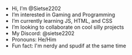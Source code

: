 -  Hi, I’m @Sietse2202
-  I’m interested in Gaming and Programming
-  I’m currently learning JS, HTML, and CSS
-  I’m looking to collaborate on cool silly projects
-  My Discord: @sietse2202
-  Pronouns: He/Him
-  Fun fact: I'm nerdy and spudif at the same time

<!---
Sietse2202/Sietse2202 is a ✨ special ✨ repository because its `README.md` (this file) appears on your GitHub profile.
You can click the Preview link to take a look at your changes.
--->
